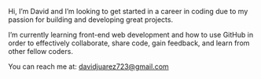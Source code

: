 Hi, I’m David and I’m looking to get started in a career in coding due to my passion for building and developing great projects.

I’m currently learning front-end web development and how to use GitHub in order to effectively collaborate, share code, gain feedback, and learn from other fellow coders.

You can reach me at: davidjuarez723@gmail.com

<!---
davidjuarez723/davidjuarez723 is a ✨ special ✨ repository because its `README.md` (this file) appears on your GitHub profile.
You can click the Preview link to take a look at your changes.
--->

